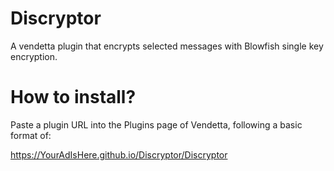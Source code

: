 # Discryptor
A vendetta plugin that encrypts selected messages with Blowfish single key encryption.

# How to install?
Paste a plugin URL into the Plugins page of Vendetta, following a basic format of:

https://YourAdIsHere.github.io/Discryptor/Discryptor
